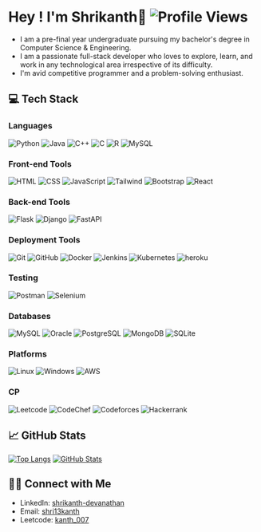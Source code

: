 # Hey ! I'm Shrikanth👋 ![Profile Views](https://komarev.com/ghpvc/?username=ShrikanthDeva&color=brightgreen)

+ I am a pre-final year undergraduate pursuing my bachelor's degree in Computer Science & Engineering. 
+ I am a passionate full-stack developer who loves to explore, learn, and work in any technological area irrespective of its difficulty. 
+ I'm avid competitive programmer and a problem-solving enthusiast.

## 💻 Tech Stack

### Languages

![Python](https://img.shields.io/badge/Python-FFD43B?style=for-the-badge&logo=python&logoColor=blue)
![Java](https://img.shields.io/badge/java-%23ED8B00.svg?style=for-the-badge&logo=openjdk&logoColor=white)
![C++](https://img.shields.io/badge/C%2B%2B-00599C?style=for-the-badge&logo=c%2B%2B&logoColor=white)
![C](https://img.shields.io/badge/C-00599C?style=for-the-badge&logo=c&logoColor=white)
![R](https://img.shields.io/badge/R-276DC3?style=for-the-badge&logo=r&logoColor=white)
![MySQL](https://img.shields.io/badge/mysql-%2300f.svg?style=for-the-badge&logo=mysql&logoColor=white)

### Front-end Tools

![HTML](https://img.shields.io/badge/HTML5-E34F26?style=for-the-badge&logo=html5&logoColor=white)
![CSS](https://img.shields.io/badge/CSS3-1572B6?style=for-the-badge&logo=css3&logoColor=white)
![JavaScript](https://img.shields.io/badge/JavaScript-323330?style=for-the-badge&logo=javascript&logoColor=F7DF1E)
![Tailwind](https://img.shields.io/badge/Tailwind_CSS-38B2AC?style=for-the-badge&logo=tailwind-css&logoColor=white)
![Bootstrap](https://img.shields.io/badge/Bootstrap-563D7C?style=for-the-badge&logo=bootstrap&logoColor=white)
![React](https://img.shields.io/badge/React-20232A?style=for-the-badge&logo=react&logoColor=61DAFB)

### Back-end Tools

![Flask](https://img.shields.io/badge/Flask-000000?style=for-the-badge&logo=flask&logoColor=white)
![Django](https://img.shields.io/badge/Django-092E20?style=for-the-badge&logo=django&logoColor=green)
![FastAPI](https://img.shields.io/badge/fastapi-109989?style=for-the-badge&logo=FASTAPI&logoColor=white)

### Deployment Tools

![Git](https://img.shields.io/badge/GIT-E44C30?style=for-the-badge&logo=git&logoColor=white)
![GitHub](https://img.shields.io/badge/GitHub-100000?style=for-the-badge&logo=github&logoColor=white)
![Docker](https://img.shields.io/badge/Docker-2CA5E0?style=for-the-badge&logo=docker&logoColor=white)
![Jenkins](	https://img.shields.io/badge/Jenkins-D24939?style=for-the-badge&logo=Jenkins&logoColor=white)
![Kubernetes](https://img.shields.io/badge/kubernetes-326ce5.svg?&style=for-the-badge&logo=kubernetes&logoColor=white)
![heroku](https://img.shields.io/badge/Heroku-430098?style=for-the-badge&logo=heroku&logoColor=white)

### Testing

![Postman](	https://img.shields.io/badge/Postman-FF6C37?style=for-the-badge&logo=Postman&logoColor=white)
![Selenium](	https://img.shields.io/badge/Selenium-43B02A?style=for-the-badge&logo=Selenium&logoColor=white)

### Databases

![MySQL](https://img.shields.io/badge/MySQL-005C84?style=for-the-badge&logo=mysql&logoColor=white)
![Oracle](	https://img.shields.io/badge/Oracle-F80000?style=for-the-badge&logo=Oracle&logoColor=white)
![PostgreSQL](https://img.shields.io/badge/PostgreSQL-316192?style=for-the-badge&logo=postgresql&logoColor=white)
![MongoDB](https://img.shields.io/badge/MongoDB-%234ea94b.svg?style=for-the-badge&logo=mongodb&logoColor=white)
![SQLite](https://img.shields.io/badge/sqlite-%2307405e.svg?style=for-the-badge&logo=sqlite&logoColor=white)

### Platforms

![Linux](https://img.shields.io/badge/Linux-FCC624?style=for-the-badge&logo=linux&logoColor=black)
![Windows](https://img.shields.io/badge/Windows-0078D6?style=for-the-badge&logo=windows&logoColor=white)
![AWS](https://img.shields.io/badge/Amazon_AWS-FF9900?style=for-the-badge&logo=amazonaws&logoColor=white)

### CP
![Leetcode](https://img.shields.io/badge/-LeetCode-FFA116?style=for-the-badge&logo=LeetCode&logoColor=black)
![CodeChef](https://img.shields.io/badge/-CodeChef-5B4638?style=for-the-badge&logo=CodeChef&logoColor=white)
![Codeforces](	https://img.shields.io/badge/Codeforces-445f9d?style=for-the-badge&logo=Codeforces&logoColor=white)
![Hackerrank](https://img.shields.io/badge/-Hackerrank-2EC866?style=for-the-badge&logo=HackerRank&logoColor=white)


## 📈 GitHub Stats

[![Top Langs](https://github-readme-stats.vercel.app/api/top-langs/?username=ShrikanthDeva&layout=compact&langs_count=8&hide_progress=true)](https://github.com/ShrikanthDeva)
[![GitHub Stats](https://github-readme-stats.vercel.app/api?username=ShrikanthDeva&show_icons=true&theme=tokyonight&hide=issues)](https://github.com/ShrikanthDeva)

## 🤝🏻 Connect with Me

- LinkedIn: [shrikanth-devanathan](https://www.linkedin.com/in/shrikanth-devanathan/)
- Email: [shri13kanth](mailto:shri13kanth@gmail.com)
- Leetcode: [kanth_007](https://leetcode.com/kanth_007/)
